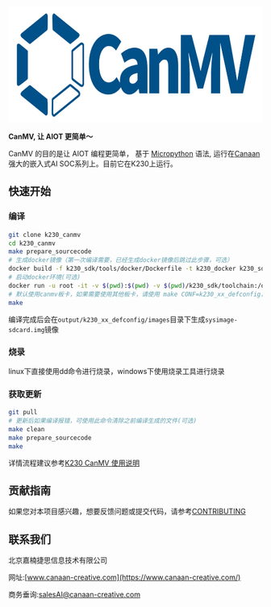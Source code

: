 <img height=230 src="images/CanMV_logo_800x260.png">

**CanMV, 让 AIOT 更简单～**

CanMV 的目的是让 AIOT 编程更简单， 基于 [Micropython](http://www.micropython.org) 语法, 运行在[Canaan](https://www.canaan-creative.com/)强大的嵌入式AI SOC系列上。目前它在K230上运行。

## 快速开始

### 编译

```sh
git clone k230_canmv
cd k230_canmv
make prepare_sourcecode
# 生成docker镜像（第一次编译需要，已经生成docker镜像后跳过此步骤，可选）
docker build -f k230_sdk/tools/docker/Dockerfile -t k230_docker k230_sdk/tools/docker
# 启动docker环境(可选)
docker run -u root -it -v $(pwd):$(pwd) -v $(pwd)/k230_sdk/toolchain:/opt/toolchain -w $(pwd) k230_docker /bin/bash
# 默认使用canmv板卡，如果需要使用其他板卡，请使用 make CONF=k230_xx_defconfig，支持的板卡在configs目录下
make
```

编译完成后会在`output/k230_xx_defconfig/images`目录下生成`sysimage-sdcard.img`镜像

### 烧录

linux下直接使用dd命令进行烧录，windows下使用烧录工具进行烧录

### 获取更新

```sh
git pull
# 更新后如果编译报错，可使用此命令清除之前编译生成的文件(可选)
make clean
make prepare_sourcecode
make
```

详情流程建议参考[K230 CanMV 使用说明](https://github.com/kendryte/k230_canmv_docs/blob/main/zh/01_software/K230_CanMV%E4%BD%BF%E7%94%A8%E8%AF%B4%E6%98%8E.md)

## 贡献指南

如果您对本项目感兴趣，想要反馈问题或提交代码，请参考[CONTRIBUTING](.github/CONTRIBUTING.md)

## 联系我们

北京嘉楠捷思信息技术有限公司

网址:[www.canaan-creative.com](https://www.canaan-creative.com/)

商务垂询:[salesAI@canaan-creative.com](salesAI@canaan-creative.com)
